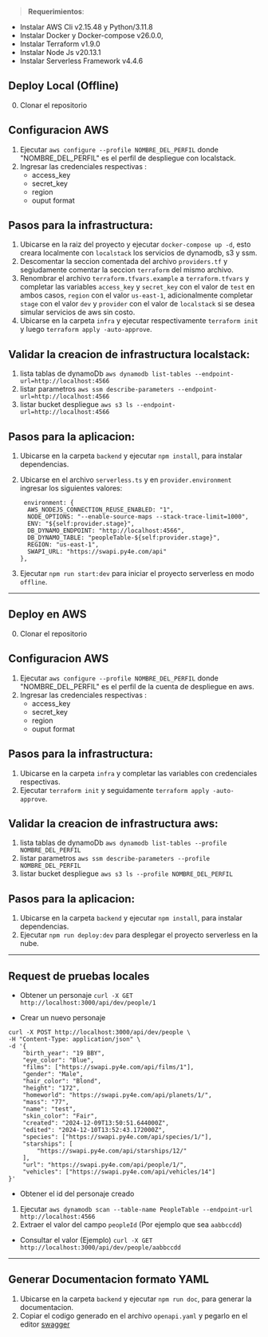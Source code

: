 > **Requerimientos**:
 - Instalar AWS Cli v2.15.48 y Python/3.11.8
 - Instalar Docker y Docker-compose v26.0.0,
 - Instalar Terraform v1.9.0
 - Instalar Node Js v20.13.1
 - Instalar Serverless Framework v4.4.6

## Deploy Local (Offline)
0. Clonar el repositorio

## Configuracion AWS
1. Ejecutar `aws configure --profile NOMBRE_DEL_PERFIL` donde "NOMBRE_DEL_PERFIL" es el perfil de despliegue con localstack.
2. Ingresar las credenciales respectivas : 
    - access_key
    - secret_key
    - region
    - ouput format

## Pasos para la infrastructura: 
1. Ubicarse en la raiz del proyecto y ejecutar `docker-compose up -d`, esto creara localmente con `localstack` los servicios de dynamodb, s3 y ssm.
2. Descomentar la seccion comentada del archivo `providers.tf` y segiudamente comentar la seccion `terraform` del mismo archivo.
3. Renombrar el archivo `terraform.tfvars.example` a `terraform.tfvars` y completar las variables `access_key` y `secret_key` con el valor de `test` en ambos casos, `region` con el valor `us-east-1`, adicionalmente completar `stage` con el valor `dev` y `provider` con el valor de `localstack` si se desea simular servicios de aws sin costo.
4. Ubicarse en la carpeta `infra` y ejecutar respectivamente `terraform init` y luego `terraform apply -auto-approve`.

## Validar la creacion de infrastructura localstack:
1. lista tablas de dynamoDb `aws dynamodb list-tables --endpoint-url=http://localhost:4566`
2. listar parametros `aws ssm describe-parameters --endpoint-url=http://localhost:4566`
3. listar bucket despliegue `aws s3 ls --endpoint-url=http://localhost:4566`

## Pasos para la aplicacion:
1. Ubicarse en la carpeta `backend` y ejecutar `npm install`, para instalar dependencias.
2. Ubicarse en el archivo `serverless.ts` y en `provider.environment` ingresar los siguientes valores:
    ```
     environment: {
      AWS_NODEJS_CONNECTION_REUSE_ENABLED: "1",
      NODE_OPTIONS: "--enable-source-maps --stack-trace-limit=1000",
      ENV: "${self:provider.stage}",
      DB_DYNAMO_ENDPOINT: "http://localhost:4566",
      DB_DYNAMO_TABLE: "peopleTable-${self:provider.stage}",
      REGION: "us-east-1",
      SWAPI_URL: "https://swapi.py4e.com/api"
    },
    ```

3. Ejecutar `npm run start:dev` para iniciar el proyecto serverless en modo `offline`.

-------------------------------------------------------------------------------------------
## Deploy en AWS
0. Clonar el repositorio

## Configuracion AWS
1. Ejecutar `aws configure --profile NOMBRE_DEL_PERFIL` donde "NOMBRE_DEL_PERFIL" es el perfil de la cuenta de despliegue en aws.
2. Ingresar las credenciales respectivas : 
    - access_key
    - secret_key
    - region
    - ouput format

## Pasos para la infrastructura: 
1. Ubicarse en la carpeta `infra` y completar las variables con credenciales respectivas.
2. Ejecutar `terraform init` y seguidamente `terraform apply -auto-approve`.

## Validar la creacion de infrastructura aws:
1. lista tablas de dynamoDb `aws dynamodb list-tables --profile NOMBRE_DEL_PERFIL`
2. listar parametros `aws ssm describe-parameters --profile NOMBRE_DEL_PERFIL`
3. listar bucket despliegue `aws s3 ls --profile NOMBRE_DEL_PERFIL`

## Pasos para la aplicacion:
1. Ubicarse en la carpeta `backend` y ejecutar `npm install`, para instalar dependencias.
2. Ejecutar `npm run deploy:dev` para desplegar el proyecto serverless en la nube.

-------------------------------------------------------------------------------------------
## Request de pruebas locales

- Obtener un personaje
`curl -X GET http://localhost:3000/api/dev/people/1`

- Crear un nuevo personaje
```
curl -X POST http://localhost:3000/api/dev/people \
-H "Content-Type: application/json" \
-d '{
    "birth_year": "19 BBY",
    "eye_color": "Blue",
    "films": ["https://swapi.py4e.com/api/films/1"],
    "gender": "Male",
    "hair_color": "Blond",
    "height": "172",
    "homeworld": "https://swapi.py4e.com/api/planets/1/",
    "mass": "77",
    "name": "test",
    "skin_color": "Fair",
    "created": "2024-12-09T13:50:51.644000Z",
    "edited": "2024-12-10T13:52:43.172000Z",
    "species": ["https://swapi.py4e.com/api/species/1/"],
    "starships": [
        "https://swapi.py4e.com/api/starships/12/"
    ],
    "url": "https://swapi.py4e.com/api/people/1/",
    "vehicles": ["https://swapi.py4e.com/api/vehicles/14"]
}'
```
- Obtener el id del personaje creado
 1. Ejecutar `aws dynamodb scan --table-name PeopleTable --endpoint-url http://localhost:4566`
 2. Extraer el valor del campo `peopleId` (Por ejemplo que sea `aabbccdd`)

- Consultar el valor (Ejemplo)
`curl -X GET http://localhost:3000/api/dev/people/aabbccdd`

------------------------------------------------------------------
## Generar Documentacion formato YAML
1. Ubicarse en la carpeta `backend` y ejecutar `npm run doc`, para generar la documentacion.
2. Copiar el codigo generado en el archivo `openapi.yaml` y pegarlo en el editor [swagger](https://editor.swagger.io/)
